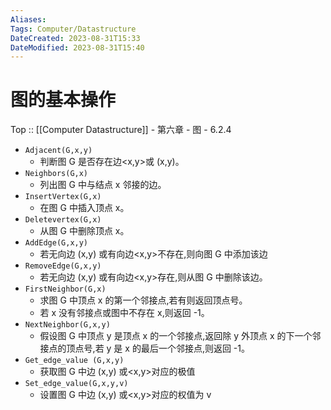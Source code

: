 ```yaml
---
Aliases: 
Tags: Computer/Datastructure 
DateCreated: 2023-08-31T15:33
DateModified: 2023-08-31T15:40
---
```

# 图的基本操作

Top :: [[Computer Datastructure]] - 第六章 - 图 - 6.2.4

- `Adjacent(G,x,y)`
	- 判断图 G 是否存在边<x,y>或 (x,y)。
- `Neighbors(G,x)`
	- 列出图 G 中与结点 x 邻接的边。
- `InsertVertex(G,x)`
	- 在图 G 中插入顶点 x。
- `Deletevertex(G,x)`
	- 从图 G 中删除顶点 x。
- `AddEdge(G,x,y)`
	- 若无向边 (x,y) 或有向边<x,y>不存在,则向图 G 中添加该边
- `RemoveEdge(G,x,y)`
	- 若无向边 (x,y) 或有向边<x,y>存在,则从图 G 中删除该边。
- `FirstNeighbor(G,x)`
	- 求图 G 中顶点 x 的第一个邻接点,若有则返回顶点号。
	- 若 x 没有邻接点或图中不存在 x,则返回 -1。
- `NextNeighbor(G,x,y)`
	- 假设图 G 中顶点 y 是顶点 x 的一个邻接点,返回除 y 外顶点 x 的下一个邻接点的顶点号,若 y 是 x 的最后一个邻接点,则返回 -1。
- `Get_edge_value (G,x,y)`
	- 获取图 G 中边 (x,y) 或<x,y>对应的极值
- `Set_edge_value(G,x,y,v)`
	- 设置图 G 中边 (x,y) 或<x,y>对应的权值为 v
